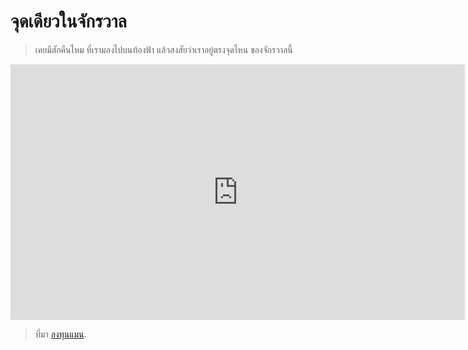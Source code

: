 จุดเดียวในจักรวาล
==

>เคยมีสักคืนไหม ที่เรามองไปบนท้องฟ้า แล้วสงสัยว่าเราอยู่ตรงจุดไหน ของจักรวาลนี้

<iframe width="727" height="409" src="https://www.youtube.com/embed/R-VIIw5cZ7E" frameborder="0" allow="accelerometer; autoplay; encrypted-media; gyroscope; picture-in-picture" allowfullscreen></iframe>

> ที่มา [ลงทุนแมน](https://www.longtunman.com/5274).
<!--stackedit_data:
eyJoaXN0b3J5IjpbLTEzMjc0NTMxMjhdfQ==
-->